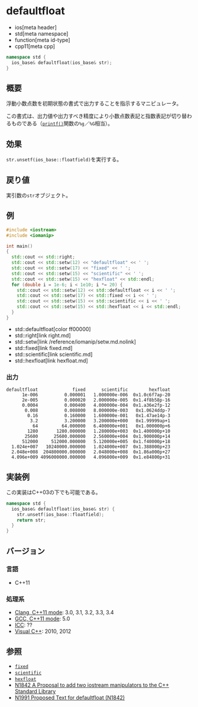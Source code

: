 # defaultfloat
* ios[meta header]
* std[meta namespace]
* function[meta id-type]
* cpp11[meta cpp]

```cpp
namespace std {
  ios_base& defaultfloat(ios_base& str);
}
```

## 概要
浮動小数点数を初期状態の書式で出力することを指示するマニピュレータ。

この書式は、出力値や出力すべき精度により小数点数表記と指数表記が切り替わるものである（[`printf()`](http://linuxjm.osdn.jp/html/LDP_man-pages/man3/printf.3.html)関数の`%g`／`%G`相当）。

## 効果
`str.unsetf(ios_base::floatfield)`を実行する。

## 戻り値
実引数の`str`オブジェクト。

## 例
```cpp example
#include <iostream>
#include <iomanip>

int main()
{
  std::cout << std::right;
  std::cout << std::setw(12) << "defaultfloat" << ' ';
  std::cout << std::setw(17) << "fixed" << ' ';
  std::cout << std::setw(15) << "scientific" << ' ';
  std::cout << std::setw(15) << "hexfloat" << std::endl;
  for (double i = 1e-6; i < 1e10; i *= 20) {
    std::cout << std::setw(12) << std::defaultfloat << i << ' ';
    std::cout << std::setw(17) << std::fixed << i << ' ';
    std::cout << std::setw(15) << std::scientific << i << ' ';
    std::cout << std::setw(15) << std::hexfloat << i << std::endl;
  }
}
```
* std::defaultfloat[color ff00000]
* std::right[link right.md]
* std::setw[link /reference/iomanip/setw.md.nolink]
* std::fixed[link fixed.md]
* std::scientific[link scientific.md]
* std::hexfloat[link hexfloat.md]

### 出力
```
defaultfloat             fixed      scientific        hexfloat
      1e-006          0.000001   1.000000e-006  0x1.0c6f7ap-20
      2e-005          0.000020   2.000000e-005  0x1.4f8b58p-16
      0.0004          0.000400   4.000000e-004  0x1.a36e2fp-12
       0.008          0.008000   8.000000e-003   0x1.0624ddp-7
        0.16          0.160000   1.600000e-001   0x1.47ae14p-3
         3.2          3.200000   3.200000e+000   0x1.99999ap+1
          64         64.000000   6.400000e+001   0x1.000000p+6
        1280       1280.000000   1.280000e+003  0x1.400000p+10
       25600      25600.000000   2.560000e+004  0x1.900000p+14
      512000     512000.000000   5.120000e+005  0x1.f40000p+18
  1.024e+007   10240000.000000   1.024000e+007  0x1.388000p+23
  2.048e+008  204800000.000000   2.048000e+008  0x1.86a000p+27
  4.096e+009 4096000000.000000   4.096000e+009  0x1.e84800p+31
```

## 実装例
この実装はC++03の下でも可能である。
```cpp
namespace std {
  ios_base& defaultfloat(ios_base& str) {
    str.unsetf(ios_base::floatfield);
    return str;
  }
}
```

## バージョン
### 言語
- C++11

### 処理系
- [Clang, C++11 mode](/implementation.md#clang): 3.0, 3.1, 3.2, 3.3, 3.4
- [GCC, C++11 mode](/implementation.md#gcc): 5.0
- [ICC](/implementation.md#icc): ??
- [Visual C++](/implementation.md#visual_cpp): 2010, 2012

## 参照
- [`fixed`](fixed.md)
- [`scientific`](scientific.md)
- [`hexfloat`](hexfloat.md)
- [N1842 A Proposal to add two iostream manipulators to the C++ Standard Library](http://www.open-std.org/jtc1/sc22/wg21/docs/papers/2005/n1842.pdf)
- [N1991 Proposed Text for defaultfloat (N1842)](http://www.open-std.org/jtc1/sc22/wg21/docs/papers/2006/n1991.htm)
